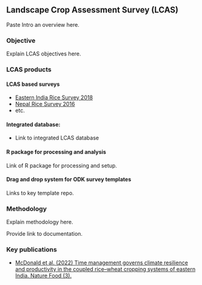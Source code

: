 ## Landscape Crop Assessment Survey (LCAS)

Paste Intro an overview here.

### Objective

Explain LCAS objectives here.

### LCAS products

#### LCAS based surveys

 - [Eastern India Rice Survey 2018](https://hdl.handle.net/11529/10548656)
 - [Nepal Rice Survey 2016](https://hdl.handle.net/11529/10968)
 - etc. 

#### Integrated database:
- Link to integrated LCAS database


#### R package for processing and analysis

Link of R package for processing and setup.

#### Drag and drop system for ODK survey templates

Links to key template repo.

### Methodology

Explain methodology here.

Provide link to documentation.

### Key publications

- [McDonald et al. (2022) Time management governs climate resilience and productivity in the coupled rice–wheat cropping systems of eastern India. Nature Food (3).](https://doi.org/10.1038/s43016-022-00549-0)
